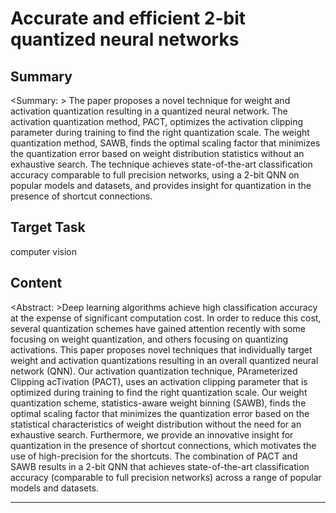 # Accurate and efficient 2-bit quantized neural networks

## Summary

<Summary: > The paper proposes a novel technique for weight and activation quantization resulting in a quantized neural network. The activation quantization method, PACT, optimizes the activation clipping parameter during training to find the right quantization scale. The weight quantization method, SAWB, finds the optimal scaling factor that minimizes the quantization error based on weight distribution statistics without an exhaustive search. The technique achieves state-of-the-art classification accuracy comparable to full precision networks, using a 2-bit QNN on popular models and datasets, and provides insight for quantization in the presence of shortcut connections.


## Target Task

computer vision

## Content

<Abstract: >Deep learning algorithms achieve high classification accuracy at the expense of significant computation cost. In order to reduce this cost, several quantization schemes have gained attention recently with some focusing on weight quantization, and others focusing on quantizing activations. This paper proposes novel techniques that individually target weight and activation quantizations resulting in an overall quantized neural network (QNN). Our activation quantization technique, PArameterized Clipping acTivation (PACT), uses an activation clipping parameter that is optimized during training to find the right quantization scale. Our weight quantization scheme, statistics-aware weight binning (SAWB), finds the optimal scaling factor that minimizes the quantization error based on the statistical characteristics of weight distribution without the need for an exhaustive search. Furthermore, we provide an innovative insight for quantization in the presence of shortcut connections, which motivates the use of high-precision for the shortcuts. The combination of PACT and SAWB results in a 2-bit QNN that achieves state-of-the-art classification accuracy (comparable to full precision networks) across a range of popular models and datasets.



---

